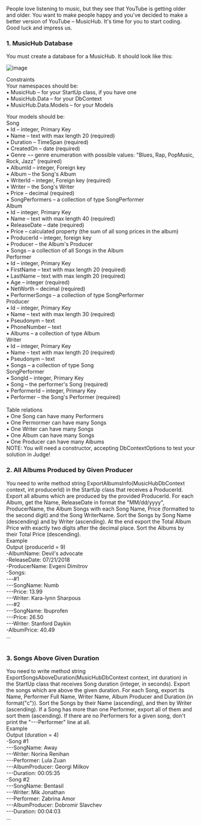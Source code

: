 People love listening to music, but they see that YouTube is getting older and older. You want to make people happy and you've decided to make a better version of YouTube – MusicHub. It's time for you to start coding. Good luck and impress us.</br>

### 1.	MusicHub Database
You must create a database for a MusicHub. It should look like this:</br>
 
 ![image](https://user-images.githubusercontent.com/106471266/221131435-648281b0-f626-4929-8074-9c86875ab71d.png)

Constraints</br>
Your namespaces should be:</br>
•	MusicHub – for your StartUp class, if you have one</br>
•	MusicHub.Data – for your DbContext</br>
•	MusicHub.Data.Models – for your Models</br>

Your models should be:</br>
Song</br>
•	Id – integer, Primary Key</br>
•	Name – text with max length 20 (required)</br>
•	Duration – TimeSpan (required)</br>
•	CreatedOn – date (required)</br>
•	Genre ¬– genre enumeration with possible values: "Blues, Rap, PopMusic, Rock, Jazz" (required)</br>
•	AlbumId – integer, Foreign key</br>
•	Album – the Song's Album</br>
•	WriterId – integer, Foreign key (required)</br>
•	Writer – the Song's Writer</br>
•	Price – decimal (required)</br>
•	SongPerformers – a collection of type SongPerformer</br>
Album</br>
•	Id – integer, Primary Key</br>
•	Name – text with max length 40 (required)</br>
•	ReleaseDate – date (required)</br>
•	Price – calculated property (the sum of all song prices in the album)</br>
•	ProducerId – integer, foreign key</br>
•	Producer – the Album's Producer</br>
•	Songs – a collection of all Songs in the Album </br>
Performer</br>
•	Id – integer, Primary Key</br>
•	FirstName – text with max length 20 (required) </br>
•	LastName – text with max length 20 (required) </br>
•	Age – integer (required)</br>
•	NetWorth – decimal (required)</br>
•	PerformerSongs – a collection of type SongPerformer</br>
Producer</br>
•	Id – integer, Primary Key</br>
•	Name – text with max length 30 (required)</br>
•	Pseudonym – text</br>
•	PhoneNumber – text</br>
•	Albums – a collection of type Album</br>
Writer</br>
•	Id – integer, Primary Key</br>
•	Name – text with max length 20 (required)</br>
•	Pseudonym – text</br>
•	Songs – a collection of type Song</br>
SongPerformer</br>
•	SongId – integer, Primary Key</br>
•	Song – the performer's Song (required)</br>
•	PerformerId – integer, Primary Key</br>
•	Performer – the Song's Performer (required)</br>
</br>
Table relations</br>
•	One Song can have many Performers</br>
•	One Permormer can have many Songs</br>
•	One Writer can have many Songs</br>
•	One Album can have many Songs</br>
•	One Producer can have many Albums</br>
NOTE: You will need a constructor, accepting DbContextOptions to test your solution in Judge!</br>

### 2.	All Albums Produced by Given Producer
You need to write method string ExportAlbumsInfo(MusicHubDbContext context, int producerId) in the StartUp class that receives a ProducerId. Export all albums which are produced by the provided ProducerId. For each Album, get the Name, ReleaseDate in format the "MM/dd/yyyy", ProducerName, the Album Songs with each Song Name, Price (formatted to the second digit) and the Song WriterName. Sort the Songs by Song Name (descending) and by Writer (ascending). At the end export the Total Album Price with exactly two digits after the decimal place. Sort the Albums by their Total Price (descending).</br>
Example</br>
Output (producerId = 9)</br>
-AlbumName: Devil's advocate</br>
-ReleaseDate: 07/21/2018</br>
-ProducerName: Evgeni Dimitrov</br>
-Songs:</br>
---#1</br>
---SongName: Numb</br>
---Price: 13.99</br>
---Writer: Kara-lynn Sharpous</br>
---#2</br>
---SongName: Ibuprofen</br>
---Price: 26.50</br>
---Writer: Stanford Daykin</br>
-AlbumPrice: 40.49</br>
…</br>
</br>
### 3.	Songs Above Given Duration
You need to write method string ExportSongsAboveDuration(MusicHubDbContext context, int duration) in the StartUp class that receives Song duration (integer, in seconds). Export the songs which are above the given duration. For each Song, export its Name, Performer Full Name, Writer Name, Album Producer and Duration (in format("c")). Sort the Songs by their Name (ascending), and then by Writer (ascending). If a Song has more than one Performer, export all of them and sort them (ascending). If there are no Performers for a given song, don't print the "---Performer" line at all.</br>
Example</br>
Output (duration = 4)</br>
-Song #1</br>
---SongName: Away</br>
---Writer: Norina Renihan</br>
---Performer: Lula Zuan</br>
---AlbumProducer: Georgi Milkov</br>
---Duration: 00:05:35</br>
-Song #2</br>
---SongName: Bentasil</br>
---Writer: Mik Jonathan</br>
---Performer: Zabrina Amor</br>
---AlbumProducer: Dobromir Slavchev</br>
---Duration: 00:04:03</br>
…</br>

